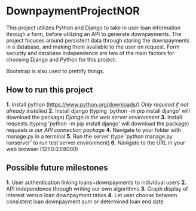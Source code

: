 # DownpaymentProjectNOR
This project utilizes Python and Django to take in user loan information through a form, before utilizing an API to generate downpayments.
The project focuses around persistent data through storing the downpayments in a database, and making them available to the user on request.
Form security and database independence are two of the main factors for choosing Django and Python for this project.

Bootstrap is also used to prettify things.

## How to run this project
**1.** Install python (https://www.python.org/downloads/) *Only required if not already installed*
**2.** Install django (typing 'python -m pip install django' will download the package) *Django is the web server environment*
**3.** Install requests (typing 'python -m pip install django' will download the package) *requests is our API connection package*
**4.** Navigate to your folder with manage.py in a terminal
**5.** Run the server (type 'python manage.py runserver' to run test server environment)
**6.** Navigate to the URL in your web browser (127.0.0.1:8000)

## Possible future milestones
**1.** User authentication linking loans+downpayments to individual users
**2.** API independence through writing our own algorithms
**3.** Graph display of interest versus loan downpayment ratios
**4.** Let user choose between consistent loan downpayment sum or determined loan end date
